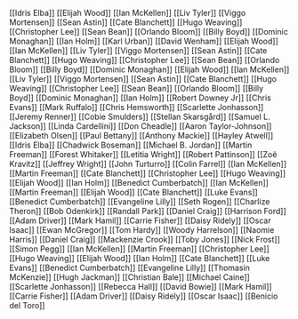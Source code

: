 [[Idris Elba]]
[[Elijah Wood]]
[[Ian McKellen]]
[[Liv Tyler]]
[[Viggo Mortensen]]
[[Sean Astin]]
[[Cate Blanchett]]
[[Hugo Weaving]]
[[Christopher Lee]]
[[Sean Bean]]
[[Orlando Bloom]]
[[Billy Boyd]]
[[Dominic Monaghan]]
[[Ian Holm]]
[[Karl Urban]]
[[David Wenham]]
[[Elijah Wood]]
[[Ian McKellen]]
[[Liv Tyler]]
[[Viggo Mortensen]]
[[Sean Astin]]
[[Cate Blanchett]]
[[Hugo Weaving]]
[[Christopher Lee]]
[[Sean Bean]]
[[Orlando Bloom]]
[[Billy Boyd]]
[[Dominic Monaghan]]
[[Elijah Wood]]
[[Ian McKellen]]
[[Liv Tyler]]
[[Viggo Mortensen]]
[[Sean Astin]]
[[Cate Blanchett]]
[[Hugo Weaving]]
[[Christopher Lee]]
[[Sean Bean]]
[[Orlando Bloom]]
[[Billy Boyd]]
[[Dominic Monaghan]]
[[Ian Holm]]
[[Robert Downey Jr]]
[[Chris Evans]]
[[Mark Ruffalo]]
[[Chris Hemsworth]]
[[Scarlette Jonhasson]]
[[Jeremy Renner]]
[[Cobie Smulders]]
[[Stellan Skarsgård]]
[[Samuel L. Jackson]]
[[Linda Cardellini]]
[[Don Cheadle]]
[[Aaron Taylor-Johnson]]
[[Elizabeth Olsen]]
[[Paul Bettany]]
[[Anthony Mackie]]
[[Hayley Atwell]]
[[Idris Elba]]
[[Chadwick Boseman]]
[[Michael B. Jordan]]
[[Martin Freeman]]
[[Forest Whitaker]]
[[Letitia Wright]]
[[Robert Pattinson]]
[[Zoë Kravitz]]
[[Jeffrey Wright]]
[[John Turturro]]
[[Colin Farrel]]
[[Ian McKellen]]
[[Martin Freeman]]
[[Cate Blanchett]]
[[Christopher Lee]]
[[Hugo Weaving]]
[[Elijah Wood]]
[[Ian Holm]]
[[Benedict Cumberbatch]]
[[Ian McKellen]]
[[Martin Freeman]]
[[Elijah Wood]]
[[Cate Blanchett]]
[[Luke Evans]]
[[Benedict Cumberbatch]]
[[Evangeline Lilly]]
[[Seth Rogen]]
[[Charlize Theron]]
[[Bob Odenkirk]]
[[Randall Park]]
[[Daniel Craig]]
[[Harrison Ford]]
[[Adam Driver]]
[[Mark Hamil]]
[[Carrie Fisher]]
[[Daisy Ridely]]
[[Oscar Isaac]]
[[Ewan McGregor]]
[[Tom Hardy]]
[[Woody Harrelson]]
[[Naomie Harris]]
[[Daniel Craig]]
[[Mackenzie Crook]]
[[Toby Jones]]
[[Nick Frost]]
[[Simon Pegg]]
[[Ian McKellen]]
[[Martin Freeman]]
[[Christopher Lee]]
[[Hugo Weaving]]
[[Elijah Wood]]
[[Ian Holm]]
[[Cate Blanchett]]
[[Luke Evans]]
[[Benedict Cumberbatch]]
[[Evangeline Lilly]]
[[Thomasin McKenzie]]
[[Hugh Jackman]]
[[Christian Bale]]
[[Michael Caine]]
[[Scarlette Jonhasson]]
[[Rebecca Hall]]
[[David Bowie]]
[[Mark Hamil]]
[[Carrie Fisher]]
[[Adam Driver]]
[[Daisy Ridely]]
[[Oscar Isaac]]
[[Benicio del Toro]]
